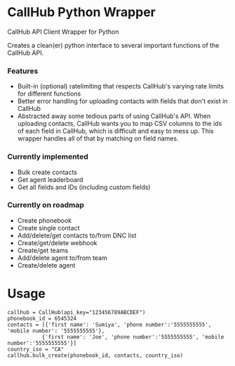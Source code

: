 # CallHub Python Wrapper
CallHub API Client Wrapper for Python

Creates a clean(er) python interface to several important functions of the CallHub API.

### Features
* Built-in (optional) ratelimiting that respects CallHub's varying rate limits for different functions
* Better error handling for uploading contacts with fields that don't exist in CallHub
* Abstracted away some tedious parts of using CallHub's API. When uploading contacts, CallHub wants you to map CSV columns to the ids of each field in CallHub, which is difficult and easy to mess up. This wrapper handles all of that by matching on field names.

### Currently implemented
* Bulk create contacts
* Get agent leaderboard
* Get all fields and IDs (including custom fields)

### Currently on roadmap
* Create phonebook
* Create single contact
* Add/delete/get contacts to/from DNC list
* Create/get/delete webhook
* Create/get teams
* Add/delete agent to/from team
* Create/delete agent

# Usage
    callhub = CallHub(api_key="123456789ABCDEF")
    phonebook_id = 6545324
    contacts = [{'first name': 'Sumiya', 'phone number':'5555555555', 'mobile number': '5555555555'},
               {'first name': 'Joe', 'phone number':'5555555555', 'mobile number':'5555555555'}]
    country_iso = "CA"
    callhub.bulk_create(phonebook_id, contacts, country_iso)
